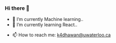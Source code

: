 ### Hi there 👋

<!--
**kannavdhawan/kannavdhawan** is a ✨ _special_ ✨ repository because its `README.md` (this file) appears on your GitHub profile.

Here are some ideas to get you started:
-->
- 🔭 I’m currently Machine learning.. 
- 🌱 I’m currently learning React.. 

<!--

- 🤔 I’m looking for help with ...
- 💬 Ask me about 
-->
- 📫 How to reach me: k4dhawan@uwaterloo.ca
<!--
- 😄 Pronouns: ...
- ⚡ Fun fact: ...
-->
